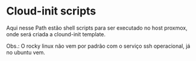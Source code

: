 # Cloud-init scripts

Aqui nesse Path estão shell scripts para ser executado no host proxmox, onde será criada a clound-init template.

Obs.: O rocky linux não vem por padrão com o serviço ssh operacional, já no ubuntu vem.